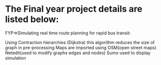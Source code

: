 # The Final year project details are listed below:
FYP=>Simulating real time route planning for rapid bus transit:

Using Contraction hierarchies (Dijkstra) this algorithm reduces the size of graph in pre-processing 
Maps are imported using OSM(open street maps)
Netedit(used to modify graphs edges and nodes)
Sumo used to display simulation 
